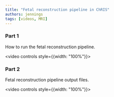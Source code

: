 ```yaml
---
title: "Fetal reconstruction pipeline in ChRIS"
authors: jennings
tags: [videos, MRI]
---
```


### Part 1

How to run the fetal reconstruction pipeline.

<video controls style={{width: "100%"}}>
  <source src="https://stack.nerc.mghpcc.org:13808/swift/v1/AUTH_2dd3b02b267242d9b28f94a512ea9ede/fnndsc-public/meetings/jennings/20231114_fetal_brain_reconstruction_pipeline/fetal_recon_part1.mp4" type="video/mp4" />
</video>

### Part 2

Fetal reconstruction pipeline output files.

<video controls style={{width: "100%"}}>
  <source src="https://stack.nerc.mghpcc.org:13808/swift/v1/AUTH_2dd3b02b267242d9b28f94a512ea9ede/fnndsc-public/meetings/jennings/20231114_fetal_brain_reconstruction_pipeline/fetal_recon_part2.mp4" type="video/mp4" />
</video>
